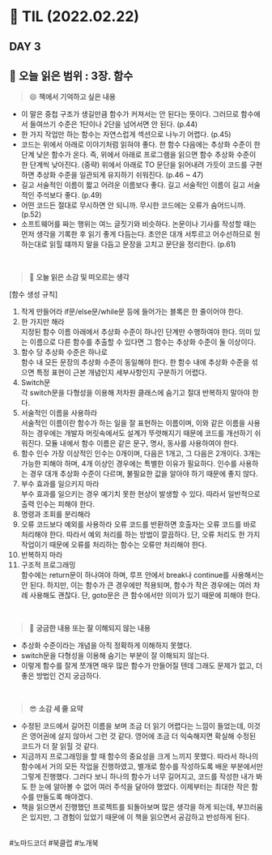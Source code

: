 # :pencil: TIL (2022.02.22)
## DAY 3
:book: 오늘 읽은 범위 : 3장. 함수
---
> :smile: **책에서 기억하고 싶은 내용**
 + 이 말은 중첩 구조가 생길만큼 함수가 커져서는 안 된다는 뜻이다. 그러므로 함수에서 들여쓰기 수준은 1단이나 2단을 넘어서면 안 된다. (p.44) 
 + 한 가지 작업만 하는 함수는 자연스럽게 섹션으로 나누기 어렵다. (p.45)
 + 코드는 위에서 아래로 이야기처럼 읽혀야 좋다. 한 함수 다음에는 추상화 수준이 한 단계 낮은 함수가 온다. 즉, 위에서 아래로 프로그램을 읽으면 함수 추상화 수준이 한 단계씩 낮아진다. (중략) 위에서 아래로 TO 문단을 읽어내려 가듯이 코드를 구현하면 추상화 수준을 일관되게 유지하기 쉬워진다. (p.46 ~ 47)
 + 길고 서술적인 이름이 짧고 어려운 이름보다 좋다. 길고 서술적인 이름이 길고 서술적인 주석보다 좋다. (p.49)
 + 어떤 코드든 절대로 무시하면 안 되니까. 무시한 코드에는 오류가 숨어드니까. (p.52)
 + 소프트웨어를 짜는 행위는 여느 글짓기와 비슷하다. 논문이나 기사를 작성할 때는 먼저 생각을 기록한 후 읽기 좋게 다듬는다. 초안은 대개 서투르고 어수선하므로 원하는대로 읽힐 떄까지 말을 다듬고 문장을 고치고 문단을 정리한다. (p.61)
 
 <br>
 
> :thinking: **오늘 읽은 소감 및 떠오르는 생각**  
 
 [함수 생성 규칙]  
  1. 작게 만들어라
     if문/else문/while문 등에 들어가는 블록은 한 줄이어야 한다.
  2. 한 가지만 해라  
     지정된 함수 이름 아래에서 추상화 수준이 하나인 단계만 수행하여야 한다. 의미 있는 이름으로 다른 함수를 추출할 수 있다면 그 함수는 추상화 수준이 둘 이상이다.
  3. 함수 당 추상화 수준은 하나로  
     함수 내 모든 문장의 추상화 수준이 동일해야 한다. 한 함수 내에 추상화 수준을 섞으면 특정 표현이 근본 개념인지 세부사항인지 구분하기 어렵다.
  4. Switch문  
     각 switch문을 다형성을 이용해 저차원 클래스에 숨기고 절대 반복하지 말아야 한다.
  5. 서술적인 이름을 사용하라  
     서술적인 이름이란 함수가 하는 일을 잘 표현하는 이름이며, 이와 같은 이름을 사용하는 경우에는 개발자 머릿속에서도 설계가 뚜렷해지기 때문에 코드를 개선하기 쉬워진다. 모듈 내에서 함수 이름은 같은 문구, 명사, 동사를 사용하여야 한다.
   6. 함수 인수 
      가장 이상적인 인수는 0개이며, 다음은 1개고, 그 다음은 2개이다. 3개는 가능한 피해야 하며, 4개 이상인 경우에는 특별한 이유가 필요하다. 인수를 사용하는 경우 대개 추상화 수준이 다르며, 불필요한 값을 알아야 하기 때문에 좋지 않다.
   7. 부수 효과를 일으키지 마라  
      부수 효과를 일으키는 경우 예기치 못한 현상이 발생할 수 있다. 따라서 일반적으로 출력 인수는 피해야 한다.
   8. 명령과 조회를 분리해라  
   9. 오류 코드보다 예외를 사용하라
      오류 코드를 반환하면 호출자는 오류 코드를 바로 처리해야 한다. 따라서 예외 처리를 하는 방법이 깔끔하다. 단, 오류 처리도 한 가지 작업이기 때문에 오류를 처리하는 함수는 오류만 처리해야 한다.
   10. 반복하지 마라  
   11. 구조적 프로그래밍  
       함수에는 return문이 하나여야 하며, 루프 안에서 break나 continue를 사용해서는 안 된다. 하지만, 이는 함수가 큰 경우에만 적용되며, 함수가 작은 경우에는 여러 차례 사용해도 괜찮다. 단, goto문은 큰 함수에서만 의미가 있기 때문에 피해야 한다.
      
     
 <br>

> :mag_right: **궁금한 내용 또는 잘 이해되지 않는 내용**
 + 추상화 수준이라는 개념을 아직 정확하게 이해하지 못했다.
 + switch문을 다형성을 이용해 숨기는 부분이 잘 이해되지 않는다.
 + 이렇게 함수를 잘게 쪼개면 매우 많은 함수가 만들어질 텐데 그래도 문제가 없고, 더 좋은 방법인 건지 궁금하다.
 
 <br>
 
> :sunglasses: **소감 세 줄 요약**
 + 수정된 코드에서 길어진 이름을 보며 조금 더 읽기 어렵다는 느낌이 들었는데, 이것은 영어권에 살지 않아서 그런 것 같다. 영어에 조금 더 익숙해지면 확실해 수정된 코드가 더 잘 읽힐 것 같다.
 + 지금까지 프로그래밍을 할 때 함수의 중요성을 크게 느끼지 못했다. 따라서 하나의 함수에서 거의 모든 작업을 진행하였고, 별개로 함수를 작성하도록 배운 부분에서만 그렇게 진행했다. 그러다 보니 하나의 함수가 너무 길어지고, 코드를 작성한 내가 봐도 한 눈에 알아볼 수 없어 여러 주석을 달아야 했었다. 이제부터는 최대한 작은 함수를 만들도록 해야겠다.
 + 책을 읽으면서 진행했던 프로젝트를 되돌아보며 많은 생각을 하게 되는데, 부끄러움은 있지만, 그 경험이 있었기 때문에 이 책을 읽으면서 공감하고 반성하게 된다.
 
 <br>
 #노마드코더 #북클럽 #노개북
